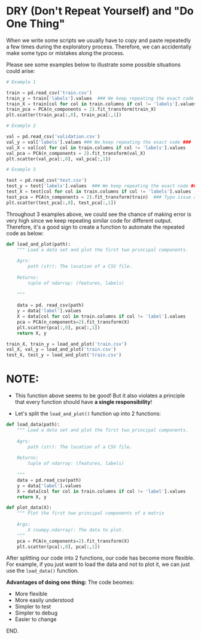 # DRY (Don't Repeat Yourself) and "Do One Thing"

When we write some scripts we usually have to copy and paste repeatedly a few times during the exploratory process. Therefore, we can accidentally make some typo or mistakes along the process.

Please see some examples below to illustrate some possible situations could arise:



```python
# Example 1

train = pd.read_csv('train.csv')
train_y = train['labels'].values  ### We keep repeating the exact code ###
train_X = train[col for col in train.columns if col != 'labels'].values
train_pca = PCA(n_components = 2).fit_transform(train_X)
plt.scatter(train_pca[:,0], train_pca[:,1])
```


```python
# Example 2

val = pd.read_csv('validation.csv')
val_y = val['labels'].values ### We keep repeating the exact code ###
val_X = val[col for col in train.columns if col != 'labels'].values
val_pca = PCA(n_components = 2).fit_transform(val_X)
plt.scatter(val_pca[:,0], val_pca[:,1])
```


```python
# Example 3

test = pd.read_csv('test.csv')
test_y = test['labels'].values  ### We keep repeating the exact code ###
test_X = test[col for col in train.columns if col != 'labels'].values
test_pca = PCA(n_components = 2).fit_transform(train)  ### Typo issue arises! ###
plt.scatter(test_pca[:,0], test_pca[:,1])
```

Throughout 3 examples above, we could see the chance of making error is very high since we keep repeating similar code for different output. Therefore, it's a good sign to create a function to automate the repeated code as below:


```python
def load_and_plot(path):
    """ Load a data set and plot the first two principal components.
    
    Agrs:
        path (str): The location of a CSV file.
        
    Returns:
        tuple of ndarray: (features, labels)
    
    """
    
    data = pd. read_csv(path)
    y = data['label'].values
    X = data[col for col in train.columns if col != 'label'].values
    pca = PCA(n_components=2).fit_transform(X)
    plt.scatter(pca[:,0], pca[:,1])
    return X, y
```


```python
train_X, train_y = load_and_plot('train.csv')
val_X, val_y = load_and_plot('train.csv')
test_X, test_y = load_and_plot('train.csv')
```

# NOTE: 
- This function above seems to be good! But it also violates a principle that every function should have **a single responsibility**!

- Let's split the `load_and_plot()` function up into 2 functions:


```python
def load_data(path):
    """ Load a data set and plot the first two principal components.
    
    Agrs:
        path (str): The location of a CSV file.
        
    Returns:
        tuple of ndarray: (features, labels)
    
    """
    data = pd.read_csv(path)
    y = data['label'].values
    X = data[col for col in train.columns if col != 'label'].values
    return X, y
```


```python
def plot_data(X):
    """ Plot the first two principal components of a matrix
    
    Args:
        X (numpy.ndarray): The data to plot.
    """
    pca = PCA(n_components=2).fit_transform(X)
    plt.scatter(pca[:,0], pca[:,1])
```

After splitting our code into 2 functions, our code has become more flexible. For example, if you just want to load the data and not to plot it, we can just use the `load_data()` function.

**Advantages of doing one thing:**
The code beomes:
- More flexible
- More easily understood
- Simpler to test
- Simpler to debug
- Easier to change

END.
